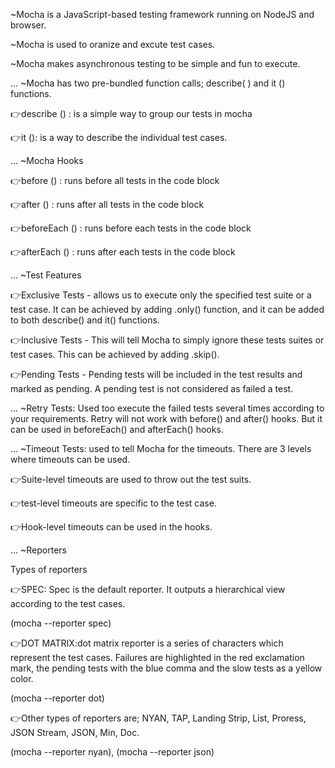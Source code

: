 ~Mocha is a JavaScript-based testing framework running on NodeJS and browser.

~Mocha is used to oranize and excute test cases.

~Mocha makes asynchronous testing to be simple and fun to execute.

...
~Mocha has two pre-bundled function calls; describe( ) and it () functions.

👉describe () : is a simple way to group our tests in mocha

👉it (): is a way to describe the individual test cases. 

...
~Mocha Hooks

👉before () : runs before all tests in the code block

👉after () : runs after all tests in the code block

👉beforeEach () : runs before each tests in the code block

👉afterEach () : runs after each tests in the code block

...
~Test Features

👉Exclusive Tests - allows us to execute only the specified test suite or a test case. It can be achieved by adding .only() function, and it can be added to both describe() and it() functions.

👉Inclusive Tests - This will tell Mocha to simply ignore these tests suites or test cases. This can be achieved by adding .skip(). 

👉Pending Tests - Pending tests will be included in the test results and marked as pending. A pending test is not considered as failed a test.

...
~Retry Tests: Used too execute the failed tests several times according to your requirements. Retry will not work with before() and after() hooks. But it can be used in beforeEach() and afterEach() hooks.

...
~Timeout Tests: used to tell Mocha for the timeouts. There are 3 levels where timeouts can be used.

👉Suite-level timeouts are used to throw out the test suits.

👉test-level timeouts are specific to the test case.

👉Hook-level timeouts can be used in the hooks.

...
~Reporters

Types of reporters

👉SPEC: Spec is the default reporter. It outputs a hierarchical view according to the test cases. 

(mocha --reporter spec)

👉DOT MATRIX:dot matrix reporter is a series of characters which represent the test cases. Failures are highlighted in the red exclamation mark, the pending tests with the blue comma and the slow tests as a yellow color. 

(mocha --reporter dot)

👉Other types of reporters are; NYAN, TAP, Landing Strip, List, Proress, JSON Stream, JSON, Min, Doc. 

(mocha --reporter nyan), (mocha --reporter json)
